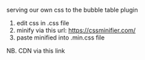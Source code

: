 serving our own css to the bubble table plugin

1. edit css in .css file
2. minify via this url: https://cssminifier.com/
3. paste minified into .min.css file

NB. CDN via this link

